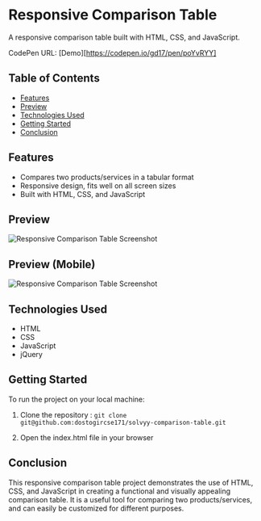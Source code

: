 # Responsive Comparison Table

A responsive comparison table built with HTML, CSS, and JavaScript.

CodePen URL: [Demo][https://codepen.io/gd17/pen/poYvRYY]

## Table of Contents

- [Features](#features)
- [Preview](#preview)
- [Technologies Used](#technologies-used)
- [Getting Started](#getting-started)
- [Conclusion](#conclusion)

## Features

- Compares two products/services in a tabular format
- Responsive design, fits well on all screen sizes
- Built with HTML, CSS, and JavaScript

## Preview

![Responsive Comparison Table Screenshot](https://img001.prntscr.com/file/img001/15bZjr6zTpKO7L5ExyCbLA.png)

## Preview (Mobile)
![Responsive Comparison Table Screenshot](https://img001.prntscr.com/file/img001/_KoNcCGuSoy_bMUEHZUa3w.png)

## Technologies Used

- HTML
- CSS
- JavaScript
- jQuery

## Getting Started

To run the project on your local machine:

1. Clone the repository : ```git clone git@github.com:dostogircse171/solvyy-comparison-table.git```

2. Open the index.html file in your browser

## Conclusion

This responsive comparison table project demonstrates the use of HTML, CSS, and JavaScript in creating a functional and visually appealing comparison table. It is a useful tool for comparing two products/services, and can easily be customized for different purposes.
